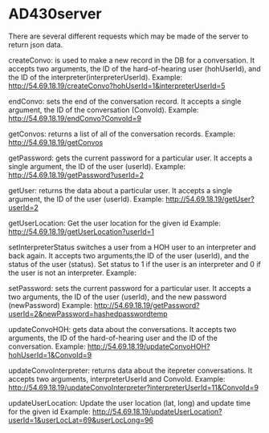 # AD430server
There are several different requests which may be made of the server to return json data.

createConvo: is used to make a new record in the DB for a conversation. It accepts two arguments, the ID of the hard-of-hearing user (hohUserId), and the ID of the interpreter(interpreterUserId).
Example: http://54.69.18.19/createConvo?hohUserId=1&interpreterUserId=5

endConvo: sets the end of the conversation record. It accepts a single argument, the ID of the conversation (ConvoId).
Example: http://54.69.18.19/endConvo?ConvoId=9

getConvos: returns a list of all of the conversation records.
Example: http://54.69.18.19/getConvos

getPassword: gets the current password for a particular user. It accepts a single argument, the ID of the user (userId).
Example: http://54.69.18.19/getPassword?userId=2

getUser: returns the data about a particular user. It accepts a single argument, the ID of the user (userId).
Example: http://54.69.18.19/getUser?userId=2

getUserLocation: Get the user location for the given id
Example: http://54.69.18.19/getUserLocation?userId=1

setInterpreterStatus switches a user from a HOH user to an interpreter and back again. It accepts two arguments,the ID of the user (userId), and the status of the user (status). Set status to 1 if the user is an interpreter and 0 if the user is not an interpreter.
Example:

setPassword: sets the current password for a particular user. It accepts a two arguments, the ID of the user (userId), and the new password   (newPassword)
Example: http://54.69.18.19/getPassword?userId=2&newPassword=hashedpasswordtemp

updateConvoHOH: gets data about the conversations. It accepts two arguments, the ID of the hard-of-hearing user and the ID of the conversation.
Example: http://54.69.18.19/updateConvoHOH?hohUserId=1&ConvoId=9

updateConvoInterpreter: returns data about the itepreter conversations. It accepts two arguments, interpreterUserId and ConvoId.
Example: http://54.69.18.19/updateConvoInterpreter?interpreterUserId=11&ConvoId=9

updateUserLocation: Update the user location (lat, long) and update time for the given id
Example: http://54.69.18.19/updateUserLocation?userId=1&userLocLat=69&userLocLong=96

